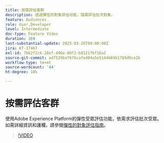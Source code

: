 ```yaml
---
title: 按需評估客群
description: 透過彈性的對象評估功能，隨需評估批次對象。
feature: Audiences
role: User,Developer
level: Intermediate
doc-type: Feature Video
duration: 269
last-substantial-update: 2025-03-26T00:00:00Z
jira: KT-17467
exl-id: 7b62f2c6-28ef-496e-80f2-b8121f6f16a2
source-git-commit: adf529ba7676cafed04a5e5144b69b1789d0ce2b
workflow-type: tm+mt
source-wordcount: '44'
ht-degree: 18%

---
```


# 按需評估客群

使用Adobe Experience Platform的彈性受眾評估功能，依需求評估批次受眾。 如需詳細資訊和護欄，請參閱[彈性的對象評估指南](https://experienceleague.adobe.com/en/docs/experience-platform/segmentation/methods/flexible-audience-evaluation)。

>[!VIDEO](https://video.tv.adobe.com/v/3453640/?learn=on&enablevpops)
